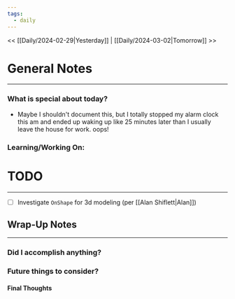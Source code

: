 ```yaml
---
tags:
  - daily
---
```


<< [[Daily/2024-02-29|Yesterday]] | [[Daily/2024-03-02|Tomorrow]] >>
# General Notes
---
### What is special about today?
- Maybe I shouldn't document this, but I totally stopped my alarm clock this am and ended up waking up like 25 minutes later than I usually leave the house for work.  oops!

### Learning/Working On:



# TODO
---
- [ ] Investigate `OnShape` for 3d modeling (per [[Alan Shiflett|Alan]])



## Wrap-Up Notes
---
### Did I accomplish anything?
### Future things to consider?
#### Final Thoughts

